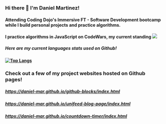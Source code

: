 ### Hi there 👋 I'm Daniel Martinez!
#### Attending Coding Dojo's Immersive FT - Software Development bootcamp while I build personal projects and practice algorithms.
#### I practice algorithms in JavaScript on CodeWars, my current standing <img src="https://www.codewars.com/users/daniel-mar/badges/small">
##### Here are my current languages stats used on Github!
**[![Top Langs](https://github-readme-stats.vercel.app/api/top-langs/?username=daniel-mar&layout=compact)](https://github.com/daniel-mar/github-readme-stats)**

### Check out a few of my project websites hosted on Github pages! 
##### https://daniel-mar.github.io/github-blocks/index.html
##### https://daniel-mar.github.io/unifeed-blog-page/index.html
##### https://daniel-mar.github.io/countdown-timer/index.html

<!--
**daniel-mar/daniel-mar** is a ✨ _special_ ✨ repository because its `README.md` (this file) appears on your GitHub profile.

Here are some ideas to get you started:

- 🔭 I’m currently working on ...
- 🌱 I’m currently learning ...
- 👯 I’m looking to collaborate on ...
- 🤔 I’m looking for help with ...
- 💬 Ask me about ...
- 📫 How to reach me: ...
- 😄 Pronouns: ...
- ⚡ Fun fact: ...
-->
